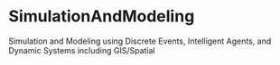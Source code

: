 # SimulationAndModeling
Simulation and Modeling using Discrete Events, Intelligent Agents, and Dynamic Systems including GIS/Spatial
